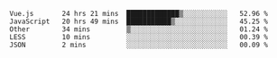 
<!--
**xy406043/xy406043** is a ✨ _special_ ✨ repository because its `README.md` (this file) appears on your GitHub profile.

Here are some ideas to get you started:

- 🔭 I’m currently working on ...
- 🌱 I’m currently learning ...
- 👯 I’m looking to collaborate on ...
- 🤔 I’m looking for help with ...
- 💬 Ask me about ...
- 📫 How to reach me: ...
- 😄 Pronouns: ...
- ⚡ Fun fact: ...
-->

<!--START_SECTION:waka-->
```text
Vue.js       24 hrs 21 mins  █████████████▒░░░░░░░░░░░   52.96 % 
JavaScript   20 hrs 49 mins  ███████████▒░░░░░░░░░░░░░   45.25 % 
Other        34 mins         ▒░░░░░░░░░░░░░░░░░░░░░░░░   01.24 % 
LESS         10 mins         ░░░░░░░░░░░░░░░░░░░░░░░░░   00.39 % 
JSON         2 mins          ░░░░░░░░░░░░░░░░░░░░░░░░░   00.09 % 
```
<!--END_SECTION:waka-->
